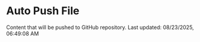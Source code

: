 # Auto Push File

Content that will be pushed to GitHub repository.
Last updated: 08/23/2025, 06:49:08 AM